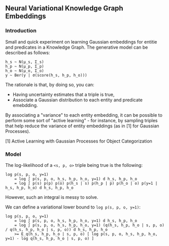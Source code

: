 ## Neural Variational Knowledge Graph Embeddings

### Introduction

Small and quick experiment on learning Gaussian embeddings for entitie and predicates in a Knowledge Graph.
The generative model can be described as follows:

```
h_s ~ N(μ_s, Σ_s)
h_p ~ N(μ_p, Σ_p)
h_o ~ N(μ_o, Σ_o)
y ~ Ber(y | σ(score(h_s, h_p, h_o)))
```

The rationale is that, by doing so, you can:
- Having uncertainty estimates that a triple is true,
- Associate a Gaussian distribution to each entity and predicate emebdding.

By associating a "variance" to each entity embedding, it can be possible to perform some sort of "active learning" - for instance, by sampling triples that help reduce the variance of entity embeddings (as in [1] for Gaussian Processes).

[1] Active Learning with Gaussian Processes for Object Categorization

### Model

The log-likelihood of a `<s, p, o>` triple being true is the following:

```
log p(s, p, o, y=1)
    = log ∫ p(s, p, o, h_s, h_p, h_o, y=1) d h_s, h_p, h_o
    = log ∫ p(s) p(p) p(o) p(h_s | s) p(h_p | p) p(h_o | o) p(y=1 | h_s, h_p, h_o) d h_s, h_p, h_o
```

However, such an integral is messy to solve.

We can define a variational lower bound to `log p(s, p, o, y=1)`:

```
log p(s, p, o, y=1)
    = log ∫ p(s, p, o, h_s, h_p, h_o, y=1) d h_s, h_p, h_o
    = log ∫ p(s, p, o, h_s, h_p, h_o, y=1) (q(h_s, h_p, h_o | s, p, o) / q(h_s, h_p, h_o | s, p, o)) d h_s, h_p, h_o
    >= E_q(h_s, h_p, h_o | s, p, o) [ log p(s, p, o, h_s, h_p, h_o, y=1) - log q(h_s, h_p, h_o | s, p, o) ]
```